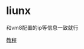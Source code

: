 # liunx

和vm8配置的ip等信息一致就行

[教程](liunx%20473036d4aa1a4f96a90bea80e04533f2/%E6%95%99%E7%A8%8B%20d985bc67f0304610a773e47260a464e9.csv)